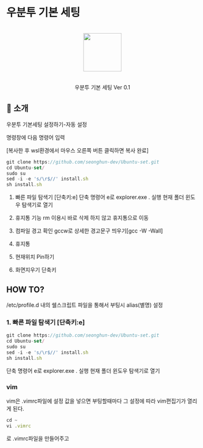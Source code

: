 # 우분투 기본 세팅
<div align="center">
  <br/>
  <img src="https://upload.wikimedia.org/wikipedia/commons/1/16/Ubuntu_and_Ubuntu_Server_Icon.png" width="100" />
  <br/>
  <br/>
  <p>
    우분투 기본 세팅 Ver 0.1 <br>
  </p>
  </p>
</div>


## :mega: 소개

우분투 기본세팅 설정하기-자동 설정


명령창에 다음 명령어 입력


[복사한 후 wsl환경에서 마우스 오른쪽 버튼 클릭하면 복사 완료]

```jsx
git clone https://github.com/seonghun-dev/Ubuntu-set.git
cd Ubuntu-set/
sudo su
sed -i -e 's/\r$//' install.sh
sh install.sh
```


1. 빠른 파일 탐색기 [단축키:e]
   단축 명령어 e로 explorer.exe . 실행
   현재 폴더 윈도우 탐색기로 열기
2. 휴지통 기능
   rm 이용시 바로 삭제 하지 않고 휴지통으로 이동
3. 컴파일 경고 확인
   gccw로 상세한 경고문구 띄우기[gcc -W -Wall]
4. 휴지통

5. 현재위치 Pin하기

6. 화면지우기 단축키


## HOW TO?
/etc/profile.d 내의 쉘스크립트 파일을 통해서 부팅시 alias(별명) 설정

### 1. 빠른 파일 탐색기 [단축키:e]
```jsx
git clone https://github.com/seonghun-dev/Ubuntu-set.git
cd Ubuntu-set/
sudo su
sed -i -e 's/\r$//' install.sh
sh install.sh
```
단축 명령어 e로 explorer.exe . 실행
   현재 폴더 윈도우 탐색기로 열기
### vim
vim은 .vimrc파일에 설정 값을 넣으면 부팅할때마다 그 설정에 따라 vim편집기가 열리게 된다.

```jsx
cd ~
vi .vimrc
```

로 .vimrc파일을 만들어주고
